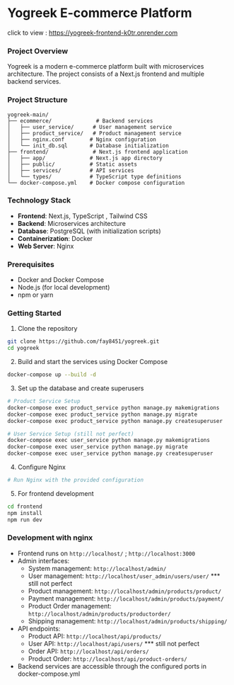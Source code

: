 # Yogreek E-commerce Platform
click to view : https://yogreek-frontend-k0tr.onrender.com 

### Project Overview
Yogreek is a modern e-commerce platform built with microservices architecture. The project consists of a Next.js frontend and multiple backend services.

### Project Structure
```
yogreek-main/
├── ecommerce/              # Backend services
│   ├── user_service/      # User management service
│   ├── product_service/   # Product management service
│   ├── nginx.conf        # Nginx configuration
│   └── init_db.sql       # Database initialization
├── frontend/              # Next.js frontend application
│   ├── app/              # Next.js app directory
│   ├── public/           # Static assets
│   ├── services/         # API services
│   └── types/            # TypeScript type definitions
└── docker-compose.yml    # Docker compose configuration
```

### Technology Stack
- **Frontend**: Next.js, TypeScript , Tailwind CSS
- **Backend**: Microservices architecture
- **Database**: PostgreSQL (with initialization scripts)
- **Containerization**: Docker
- **Web Server**: Nginx

### Prerequisites
- Docker and Docker Compose
- Node.js (for local development)
- npm or yarn

### Getting Started
1. Clone the repository
```bash
git clone https://github.com/fay8451/yogreek.git
cd yogreek
```

2. Build and start the services using Docker Compose
```bash
docker-compose up --build -d
```

3. Set up the database and create superusers
```bash
# Product Service Setup
docker-compose exec product_service python manage.py makemigrations
docker-compose exec product_service python manage.py migrate
docker-compose exec product_service python manage.py createsuperuser

# User Service Setup (still not perfect)
docker-compose exec user_service python manage.py makemigrations
docker-compose exec user_service python manage.py migrate
docker-compose exec user_service python manage.py createsuperuser
```

4. Configure Nginx
```bash
# Run Nginx with the provided configuration
```

5. For frontend development
```bash
cd frontend
npm install
npm run dev
```

### Development with nginx
- Frontend runs on `http://localhost/` ; `http://localhost:3000`
- Admin interfaces:
  - System management: `http://localhost/admin/`
  - User management: `http://localhost/user_admin/users/user/` *** still not perfect
  - Product management: `http://localhost/admin/products/product/`
  - Payment management: `http://localhost/admin/products/payment/`
  - Product Order management: `http://localhost/admin/products/productorder/`
  - Shipping management: `http://localhost/admin/products/shipping/`
- API endpoints:
  - Product API: `http://localhost/api/products/`
  - User API: `http://localhost/api/users/` *** still not perfect
  - Order API: `http://localhost/api/orders/`
  - Product Order: `http://localhost/api/product-orders/`
- Backend services are accessible through the configured ports in docker-compose.yml
